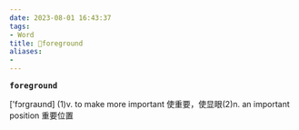 ```yaml
---
date: 2023-08-01 16:43:37
tags: 
- Word
title: 📖foreground
aliases: 
- 
---
```


<pre><strong>foreground</strong></pre>

['fɔrɡraʊnd]
(1)v. to make more important 使重要，使显眼(2)n. an important position 重要位置
